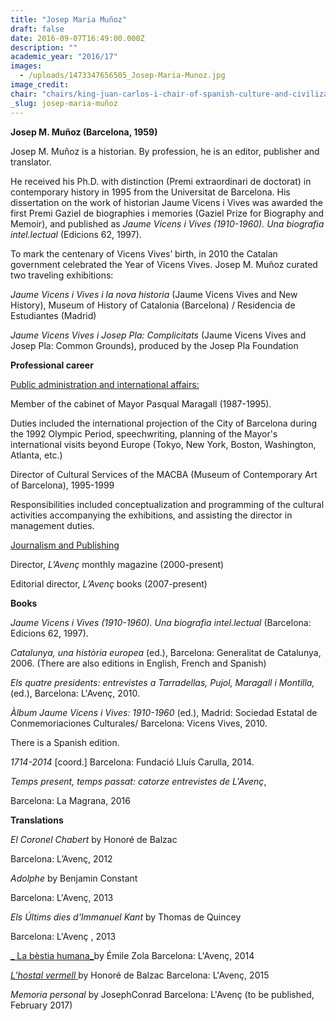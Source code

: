 ```yaml
---
title: "Josep Maria Muñoz"
draft: false
date: 2016-09-07T16:49:00.000Z
description: ""
academic_year: "2016/17"
images:
  - /uploads/1473347656505_Josep-Maria-Munoz.jpg
image_credit:
chair: "chairs/king-juan-carlos-i-chair-of-spanish-culture-and-civilization.md"
_slug: josep-maria-muñoz
---
```


**Josep M. Muñoz (Barcelona, 1959)**

Josep M. Muñoz is a historian. By profession, he is an editor, publisher and translator.

He received his Ph.D. with distinction (Premi extraordinari de doctorat) in contemporary history in 1995 from the Universitat de Barcelona. His dissertation on the work of historian Jaume Vicens i Vives was awarded the first Premi Gaziel de biographies i memories (Gaziel Prize for Biography and Memoir), and published as _Jaume Vicens i Vives (1910-1960). Una biografia intel.lectual_ (Edicions 62, 1997).

To mark the centenary of Vicens Vives’ birth, in 2010 the Catalan government celebrated the Year of Vicens Vives. Josep M. Muñoz curated two traveling exhibitions:

_Jaume Vicens i Vives i la nova historia_ (Jaume Vicens Vives and New History), Museum of History of Catalonia (Barcelona) / Residencia de Estudiantes (Madrid)

_Jaume Vicens Vives i Josep Pla: Complicitats_ (Jaume Vicens Vives and Josep Pla: Common Grounds), produced by the Josep Pla Foundation

**Professional career**

<u>Public administration and international affairs:</u>

Member of the cabinet of Mayor Pasqual Maragall (1987-1995).

Duties included the international projection of the City of Barcelona during the 1992 Olympic Period, speechwriting, planning of the Mayor's international visits beyond Europe (Tokyo, New York, Boston, Washington, Atlanta, etc.)

Director of Cultural Services of the MACBA (Museum of Contemporary Art of Barcelona), 1995-1999

Responsibilities included conceptualization and programming of the cultural activities accompanying the exhibitions, and assisting the director in management duties.

<u>Journalism and Publishing</u>

Director, _L’Avenç_ monthly magazine (2000-present)

Editorial director, _L’Avenç_ books (2007-present)

**Books**

_Jaume Vicens i Vives (1910-1960). Una biografia intel.lectual_ (Barcelona: Edicions 62, 1997).

_Catalunya, una història europea_ (ed.), Barcelona: Generalitat de Catalunya, 2006\. (There are also editions in English, French and Spanish)

_Els quatre presidents: entrevistes a Tarradellas, Pujol, Maragall i Montilla,_ (ed.), Barcelona: L'Avenç, 2010.

_Àlbum Jaume Vicens i Vives: 1910-1960_ (ed.), Madrid: Sociedad Estatal de Conmemoriaciones Culturales/ Barcelona: Vicens Vives, 2010.

There is a Spanish edition.

_1714-2014_ [coord.] Barcelona: Fundació Lluís Carulla, 2014.

_Temps present, temps passat: catorze entrevistes de L'Avenç_,

Barcelona: La Magrana, 2016

**Translations**

_El Coronel Chabert_ by Honoré de Balzac

Barcelona: L’Avenç, 2012

_Adolphe_ by Benjamin Constant

Barcelona: L'Avenç, 2013

_Els Últims dies d'Immanuel Kant_ by Thomas de Quincey

Barcelona: L'Avenç , 2013

[_
La bèstia humana_](http://ccuc.cbuc.cat/search~S23*cat?/aMu%7bu00F1%7doz+i+Lloret%2C+Josep+M.%2C+1959-/amun~aoz+i+lloret+josep+m+1959/-3%2C-1%2C0%2CB/frameset&FF=amun~aoz+i+lloret+josep+m+1959&70%2C%2C74/indexsort=c)by Émile Zola
Barcelona: L'Avenç, 2014

[
_L’hostal vermell_ ](http://ccuc.cbuc.cat/search~S23*cat?/aMu%7bu00F1%7doz+i+Lloret%2C+Josep+M.%2C+1959-/amun~aoz+i+lloret+josep+m+1959/-3%2C-1%2C0%2CB/frameset&FF=amun~aoz+i+lloret+josep+m+1959&72%2C%2C74/indexsort=c)by Honoré de Balzac
Barcelona: L'Avenç, 2015

_Memoria personal_ by JosephConrad
Barcelona: L'Avenç (to be published, February 2017)

